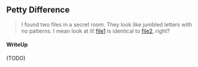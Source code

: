 ## Petty Difference

> I found two files in a secret room. They look like jumbled letters with no patterns. I mean look at it! [file1](./4b44b334ac0ff0a281597fb66c6f78bc8f5d537e_file1.txt) is identical to [file2](./d1de718973b070b1c12b78cef89d21ded505f9f0_file2.txt), right?

#### WriteUp

(TODO)